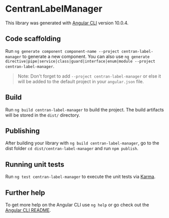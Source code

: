 # CentranLabelManager

This library was generated with [Angular CLI](https://github.com/angular/angular-cli) version 10.0.4.

## Code scaffolding

Run `ng generate component component-name --project centran-label-manager` to generate a new component. You can also use `ng generate directive|pipe|service|class|guard|interface|enum|module --project centran-label-manager`.
> Note: Don't forget to add `--project centran-label-manager` or else it will be added to the default project in your `angular.json` file. 

## Build

Run `ng build centran-label-manager` to build the project. The build artifacts will be stored in the `dist/` directory.

## Publishing

After building your library with `ng build centran-label-manager`, go to the dist folder `cd dist/centran-label-manager` and run `npm publish`.

## Running unit tests

Run `ng test centran-label-manager` to execute the unit tests via [Karma](https://karma-runner.github.io).

## Further help

To get more help on the Angular CLI use `ng help` or go check out the [Angular CLI README](https://github.com/angular/angular-cli/blob/master/README.md).

